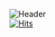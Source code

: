 ![Header](https://capsule-render.vercel.app/api?type=soft&color=auto&text=Space%20of%20Dayoung&fontSize=40&animation=twinkling)
<br>
[![Hits](https://hits.seeyoufarm.com/api/count/incr/badge.svg?url=https%3A%2F%2Fgithub.com%2Fgjbae1212%2Fhit-counter&count_bg=%23E88763&title_bg=%23555555&icon=&icon_color=%23E7E7E7&title=hits&edge_flat=false)](https://hits.seeyoufarm.com)
